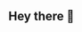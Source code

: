 ## Hey there 👋


<!-- 
<p><img src="https://github-readme-stats.vercel.app/api?username=abhiifour&amp;show_icons=true" alt="GitHub Stats"></p>
-->
